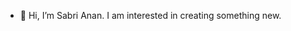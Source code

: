 - 👋 Hi, I’m Sabri Anan. 
I am interested in creating something new.


<!---
Anan-10/Anan-10 is a ✨ special ✨ repository because its `README.md` (this file) appears on your GitHub profile.
You can click the Preview link to take a look at your changes.
--->
